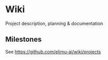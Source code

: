# Wiki

Project description, planning &amp; documentation

## Milestones

See https://github.com/elimu-ai/wiki/projects



